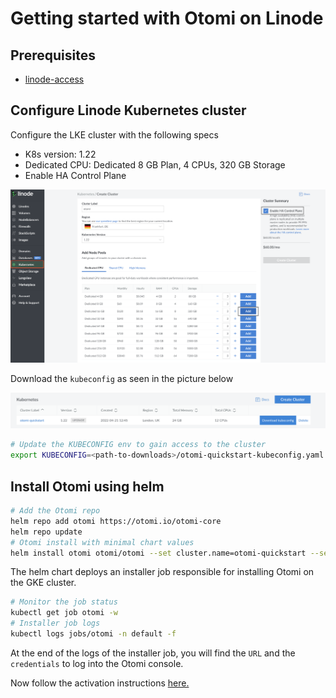 # Getting started with Otomi on Linode

## Prerequisites

- [linode-access](https://cloud.linode.com/)

## Configure Linode Kubernetes cluster

Configure the LKE cluster with the following specs

- K8s version: 1.22
- Dedicated CPU: Dedicated 8 GB Plan, 4 CPUs, 320 GB Storage
- Enable HA Control Plane

<img src="./lke.png" alt="lke-config"/>

Download the `kubeconfig` as seen in the picture below

<img src="./download-kubeconfig.png" alt="kubeconfig"/>

```bash
# Update the KUBECONFIG env to gain access to the cluster
export KUBECONFIG=<path-to-downloads>/otomi-quickstart-kubeconfig.yaml
```

## Install Otomi using helm

```bash
# Add the Otomi repo
helm repo add otomi https://otomi.io/otomi-core
helm repo update
# Otomi install with minimal chart values
helm install otomi otomi/otomi --set cluster.name=otomi-quickstart --set cluster.provider=custom
```

The helm chart deploys an installer job responsible for installing Otomi on the GKE cluster.

```bash
# Monitor the job status
kubectl get job otomi -w
# Installer job logs
kubectl logs jobs/otomi -n default -f
```

At the end of the logs of the installer job, you will find the `URL` and the `credentials` to log into the Otomi console.

Now follow the activation instructions [here.](https://otomi.io/docs/get-started/activation)
